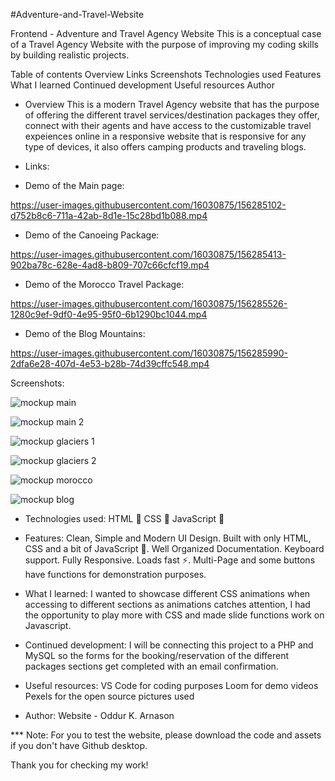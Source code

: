 #Adventure-and-Travel-Website

Frontend - Adventure and Travel Agency Website
This is a conceptual case of a Travel Agency Website with the purpose of improving my coding skills by building realistic projects.

Table of contents
Overview
Links
Screenshots
Technologies used
Features
What I learned
Continued development
Useful resources
Author



- Overview
This is a modern Travel Agency website that has the purpose of offering the different travel services/destination packages they offer, connect with their agents and have access to the customizable travel expeiences online in a responsive website that is responsive for any type of devices, it also offers camping products and traveling blogs.

- Links: 

- Demo of the Main page: 



https://user-images.githubusercontent.com/16030875/156285102-d752b8c6-711a-42ab-8d1e-15c28bd1b088.mp4




- Demo of the Canoeing Package: 



https://user-images.githubusercontent.com/16030875/156285413-902ba78c-628e-4ad8-b809-707c66cfcf19.mp4



- Demo of the Morocco Travel Package: 



https://user-images.githubusercontent.com/16030875/156285526-1280c9ef-9df0-4e95-95f0-6b1290bc1044.mp4




- Demo of the Blog Mountains: 



https://user-images.githubusercontent.com/16030875/156285990-2dfa6e28-407d-4e53-b28b-74d39cffc548.mp4




Screenshots:

![mockup main](https://user-images.githubusercontent.com/16030875/156285565-4517738f-49ec-4105-acd1-4c743c5af272.png)

![mockup main 2](https://user-images.githubusercontent.com/16030875/156285579-04e876e8-041c-4cdb-91e1-f6ed737bbde3.png)

![mockup glaciers 1](https://user-images.githubusercontent.com/16030875/156285596-981a0a92-721c-42e2-87e9-80743cb3f6e9.png)


![mockup glaciers 2](https://user-images.githubusercontent.com/16030875/156285616-348730b5-c577-4610-aa4f-e942d9942039.png)

![mockup morocco](https://user-images.githubusercontent.com/16030875/156285638-e768b826-c1d7-498f-813c-27f387852ee2.png)


![mockup blog](https://user-images.githubusercontent.com/16030875/156285655-1c608da5-848f-4d9c-b53f-67d4e955c455.png)

- Technologies used:
HTML 🚀
CSS 🚀
JavaScript 🚀



- Features:
Clean, Simple and Modern UI Design.
Built with only HTML, CSS and a bit of JavaScript 🔨.
Well Organized Documentation.
Keyboard support.
Fully Responsive.
Loads fast ⚡.
Multi-Page and some buttons have functions for demonstration purposes.



- What I learned:
I wanted to showcase different CSS animations when accessing to different sections as animations catches attention, I had the opportunity to play more with CSS and made slide functions work on Javascript. 

- Continued development:
I will be connecting this project to a PHP and MySQL so the forms for the booking/reservation of the different packages sections get completed with an email confirmation.


- Useful resources:
VS Code for coding purposes
Loom for demo videos
Pexels for the open source pictures used


- Author:
Website - Oddur K. Arnason

*** Note: For you to test the website, please download the code and assets if you don't have Github desktop.

Thank you for checking my work!

